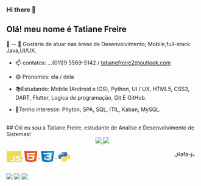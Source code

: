 ### Hi there 👋

## Olá! meu nome é Tatiane Freire 
📕
-- 🌱 Gostaria de atuar nas áreas de Desenvolvimento; Mobile,full-stack Java,UI/UX.
- 📫 contatos: ...(011)9 5569-5142 /  tatianefreire2@outlook.com
- 😄 Pronomes: ela /  dela
- 📚Estudando: Mobile (Android e IOS), Python, UI / UX, HTML5, CSS3, DART, Flutter, Logica de programação, Git E GitHub.

- 📕Tenho interesse: Phyton, SPA, SQL, ITIL, Kaban, MySQL. 
</BR>
## Oiii eu sou a Tatiane Freire, estudante de Analise e Desenvolvimento de Sistemas! 
<div align="center">
  <a href="https://www.linkedin.com/in/tatiane-silva-2020/">
  <img height="180em" src="https://github-readme-stats.vercel.app/api?username=TATYANE95&show_icons=false&theme=dracula&include_all_commits=true&count_private=true"/>
  <img height="180em" src="https://github-readme-stats.vercel.app/api/top-langs/?username=TATYANE95&layout=compact&langs_count=7&theme=dracula"/>
</div>
<div style="display: inline_block"><br>
  <img align="center" alt="Rafa-Js" height="30" width="40" src="https://raw.githubusercontent.com/devicons/devicon/master/icons/javascript/javascript-plain.svg">
  <img align="center" alt="Rafa-HTML5" height="30" width="40" src="https://raw.githubusercontent.com/devicons/devicon/master/icons/html5/html5-original.svg">
  <img align="center" alt="Rafa-CSS3" height="30" width="40" src="https://raw.githubusercontent.com/devicons/devicon/master/icons/css3/css3-original.svg">
  <img align="center" alt="Rafa-Python" height="30" width="40" src="https://raw.githubusercontent.com/devicons/devicon/master/icons/python/python-original.svg">
  <img align="right" alt="Rafa-pic" height="150" style="border-radius:50px;" src="https://media.discordapp.net/attachments/639956127056134178/890373478988013628/Publicacoes_Instagram_1_1.png?width=676&height=676">

</div>
  
  ##
 
<div> 
 
 <a href="https://discord.gg/pDbY76q8Qf" target="_blank"><img src="https://img.shields.io/badge/Discord-7289DA?style=for-the-badge&logo=discord&logoColor=white" target="_blank"></a> 
  <a href = "TatianeFreire1@outlook.com"><img src="https://img.shields.io/badge/-Gmail-%23333?style=for-the-badge&logo=gmail&logoColor=white" target="_blank"></a>
  <a href="https://www.linkedin.com/in/tatiane-silva-2020/" target="_blank"><img src="https://img.shields.io/badge/-LinkedIn-%230077B5?style=for-the-badge&logo=linkedin&logoColor=white" target="_blank"></a> 
 

</div>


